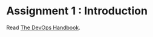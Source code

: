 # Assignment 1 : Introduction

Read [The DevOps Handbook](https://learning.oreilly.com/library/view/the-devops-handbook/9781457191381/).
